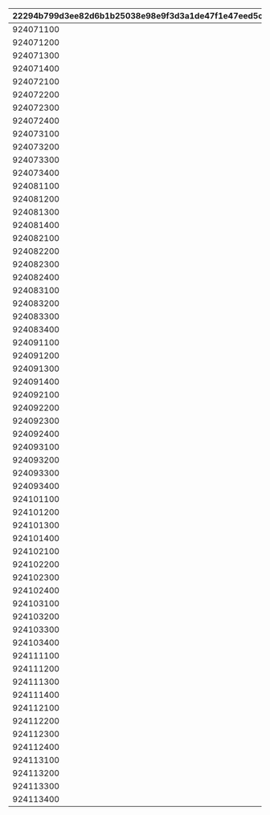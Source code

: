 |22294b799d3ee82d6b1b25038e98e9f3d3a1de47f1e47eed5cf9bb96b89a86af|dc34f7bb0bcc144d9eb2651c6cf63491c56a9d1826164cf2513dd34ab47a976a|525b756258002d123169f2fdaec75609997e00bde35729ada5c23dc44520ebd3|bfe9e8bdcf5153de30274a8ee0a8a7c0ac098fe7fca5ece2e804aad360223192|566cb42381b5cb34f9e7489f10e2357aa044329b2484b282a3b3bfcd783098a8|f74533e163e24ec06d691ba7c991f5781af7e403a8d3881b1397ff1dd60da1db|9ed8a5ffc66180546b8051efafc4a05e8caea735a198e7b71419e49cc3bd40a0|af3e08dcd2af52084727d2680d7e3659f3deb58be9a329a82f81fc835be4a62d|bd8a0e84e058c9ace4129f7a1ce966b312da2b33f79f843724d81fa55fdc01fc|24602edf50b60b49f47925c8820d5e370e53ad65ffc6c017e3bedd5b600034b4|2ab64c207aa9d38313ecc00a39d91c23dd5b98a6ebbcc09efce3c4972bbfe5ae|945e09d25bc38a1cbee139c43ab9064a3bd586fef4e18be092fd39d36473729c|
| --- | --- | --- | --- | --- | --- | --- | --- | --- | --- | --- | --- |
|924071100|924073101|0|924072101|92407120|500000000|1|1|92407|90|92407110|1|
|924071200|924073102|92407110|924072102|92407130|1000000000|2|2|92407|90|92407120|1|
|924071300|924073103|92407120|924072103|92407140|1500000000|3|3|92407|90|92407130|1|
|924071400|924073104|92407130|924072104|0|0|3|4|92407|90|92407140|1|
|924072100|924073201|0|924072201|92407220|500000000|1|1|92407|90|92407210|1|
|924072200|924073202|92407210|924072202|92407230|1000000000|2|2|92407|90|92407220|1|
|924072300|924073203|92407220|924072203|92407240|1500000000|3|3|92407|90|92407230|1|
|924072400|924073204|92407230|924072204|0|0|3|4|92407|90|92407240|1|
|924073100|924073301|0|924072301|92407320|500000000|1|1|92407|90|92407310|1|
|924073200|924073302|92407310|924072302|92407330|1000000000|2|2|92407|90|92407320|1|
|924073300|924073303|92407320|924072303|92407340|1500000000|3|3|92407|90|92407330|1|
|924073400|924073304|92407330|924072304|0|0|3|4|92407|90|92407340|1|
|924081100|924083101|0|924082101|92408120|500000000|1|1|92408|90|92408110|1|
|924081200|924083102|92408110|924082102|92408130|1000000000|2|2|92408|90|92408120|1|
|924081300|924083103|92408120|924082103|92408140|1500000000|3|3|92408|90|92408130|1|
|924081400|924083104|92408130|924082104|0|0|3|4|92408|90|92408140|1|
|924082100|924083201|0|924082201|92408220|500000000|1|1|92408|90|92408210|1|
|924082200|924083202|92408210|924082202|92408230|1000000000|2|2|92408|90|92408220|1|
|924082300|924083203|92408220|924082203|92408240|1500000000|3|3|92408|90|92408230|1|
|924082400|924083204|92408230|924082204|0|0|3|4|92408|90|92408240|1|
|924083100|924083301|0|924082301|92408320|500000000|1|1|92408|90|92408310|1|
|924083200|924083302|92408310|924082302|92408330|1000000000|2|2|92408|90|92408320|1|
|924083300|924083303|92408320|924082303|92408340|1500000000|3|3|92408|90|92408330|1|
|924083400|924083304|92408330|924082304|0|0|3|4|92408|90|92408340|1|
|924091100|924093101|0|924092101|92409120|500000000|1|1|92409|90|92409110|1|
|924091200|924093102|92409110|924092102|92409130|1000000000|2|2|92409|90|92409120|1|
|924091300|924093103|92409120|924092103|92409140|1500000000|3|3|92409|90|92409130|1|
|924091400|924093104|92409130|924092104|0|0|4|4|92409|90|92409140|1|
|924092100|924093201|0|924092201|92409220|500000000|1|1|92409|90|92409210|1|
|924092200|924093202|92409210|924092202|92409230|1000000000|2|2|92409|90|92409220|1|
|924092300|924093203|92409220|924092203|92409240|1500000000|3|3|92409|90|92409230|1|
|924092400|924093204|92409230|924092204|0|0|4|4|92409|90|92409240|1|
|924093100|924093301|0|924092301|92409320|500000000|1|1|92409|90|92409310|1|
|924093200|924093302|92409310|924092302|92409330|1000000000|2|2|92409|90|92409320|1|
|924093300|924093303|92409320|924092303|92409340|1500000000|3|3|92409|90|92409330|1|
|924093400|924093304|92409330|924092304|0|0|4|4|92409|90|92409340|1|
|924101100|924103101|0|924102101|92410120|500000000|1|1|92410|90|92410110|1|
|924101200|924103102|92410110|924102102|92410130|1000000000|2|2|92410|90|92410120|1|
|924101300|924103103|92410120|924102103|92410140|1500000000|3|3|92410|90|92410130|1|
|924101400|924103104|92410130|924102104|0|0|4|4|92410|90|92410140|1|
|924102100|924103201|0|924102201|92410220|500000000|1|1|92410|90|92410210|1|
|924102200|924103202|92410210|924102202|92410230|1000000000|2|2|92410|90|92410220|1|
|924102300|924103203|92410220|924102203|92410240|1500000000|3|3|92410|90|92410230|1|
|924102400|924103204|92410230|924102204|0|0|4|4|92410|90|92410240|1|
|924103100|924103301|0|924102301|92410320|500000000|1|1|92410|90|92410310|1|
|924103200|924103302|92410310|924102302|92410330|1000000000|2|2|92410|90|92410320|1|
|924103300|924103303|92410320|924102303|92410340|1500000000|3|3|92410|90|92410330|1|
|924103400|924103304|92410330|924102304|0|0|4|4|92410|90|92410340|1|
|924111100|924113101|0|924112101|92411120|500000000|1|1|92411|90|92411110|1|
|924111200|924113102|92411110|924112102|92411130|1000000000|2|2|92411|90|92411120|1|
|924111300|924113103|92411120|924112103|92411140|1500000000|3|3|92411|90|92411130|1|
|924111400|924113104|92411130|924112104|0|0|4|4|92411|90|92411140|1|
|924112100|924113201|0|924112201|92411220|500000000|1|1|92411|90|92411210|1|
|924112200|924113202|92411210|924112202|92411230|1000000000|2|2|92411|90|92411220|1|
|924112300|924113203|92411220|924112203|92411240|1500000000|3|3|92411|90|92411230|1|
|924112400|924113204|92411230|924112204|0|0|4|4|92411|90|92411240|1|
|924113100|924113301|0|924112301|92411320|500000000|1|1|92411|90|92411310|1|
|924113200|924113302|92411310|924112302|92411330|1000000000|2|2|92411|90|92411320|1|
|924113300|924113303|92411320|924112303|92411340|1500000000|3|3|92411|90|92411330|1|
|924113400|924113304|92411330|924112304|0|0|4|4|92411|90|92411340|1|
